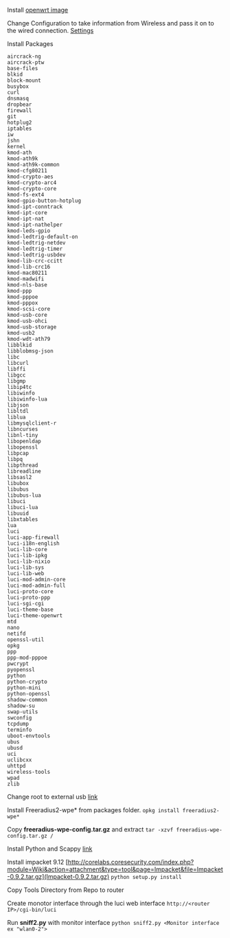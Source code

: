 Install [openwrt image](http://downloads.openwrt.org/attitude_adjustment/12.09-rc2/ar71xx/generic/openwrt-ar71xx-generic-tl-wr703n-v1-squashfs-factory.bin)


Change Configuration to take information from Wireless and pass it on to the wired connection. [Settings](http://wiki.openwrt.org/doc/recipes/bridgedap)

Install Packages

    aircrack-ng
    aircrack-ptw
    base-files
    blkid
    block-mount
    busybox
    curl
    dnsmasq
    dropbear
    firewall
    git
    hotplug2
    iptables
    iw
    jshn
    kernel
    kmod-ath
    kmod-ath9k
    kmod-ath9k-common
    kmod-cfg80211
    kmod-crypto-aes
    kmod-crypto-arc4
    kmod-crypto-core
    kmod-fs-ext4
    kmod-gpio-button-hotplug
    kmod-ipt-conntrack
    kmod-ipt-core
    kmod-ipt-nat
    kmod-ipt-nathelper
    kmod-leds-gpio
    kmod-ledtrig-default-on
    kmod-ledtrig-netdev
    kmod-ledtrig-timer
    kmod-ledtrig-usbdev
    kmod-lib-crc-ccitt
    kmod-lib-crc16
    kmod-mac80211
    kmod-madwifi
    kmod-nls-base
    kmod-ppp
    kmod-pppoe
    kmod-pppox
    kmod-scsi-core
    kmod-usb-core
    kmod-usb-ohci
    kmod-usb-storage
    kmod-usb2
    kmod-wdt-ath79
    libblkid
    libblobmsg-json
    libc
    libcurl
    libffi
    libgcc
    libgmp
    libip4tc
    libiwinfo
    libiwinfo-lua
    libjson
    libltdl
    liblua
    libmysqlclient-r
    libncurses
    libnl-tiny
    libopenldap
    libopenssl
    libpcap
    libpq
    libpthread
    libreadline
    libsasl2
    libubox
    libubus
    libubus-lua
    libuci
    libuci-lua
    libuuid
    libxtables
    lua
    luci
    luci-app-firewall
    luci-i18n-english
    luci-lib-core
    luci-lib-ipkg
    luci-lib-nixio
    luci-lib-sys
    luci-lib-web
    luci-mod-admin-core
    luci-mod-admin-full
    luci-proto-core
    luci-proto-ppp
    luci-sgi-cgi
    luci-theme-base
    luci-theme-openwrt
    mtd
    nano
    netifd
    openssl-util
    opkg
    ppp
    ppp-mod-pppoe
    pwcrypt
    pyopenssl
    python
    python-crypto
    python-mini
    python-openssl
    shadow-common
    shadow-su
    swap-utils
    swconfig
    tcpdump
    terminfo
    uboot-envtools
    ubus
    ubusd
    uci
    uclibcxx
    uhttpd
    wireless-tools
    wpad
    zlib



Change root to external usb [link](http://en.code-bude.net/2013/02/16/how-to-increase-storage-on-tp-link-wr703n-with-extroot/)

Install Freeradius2-wpe* from packages folder.
`opkg install freeradius2-wpe*`

Copy **freeradius-wpe-config.tar.gz** and extract
`tar -xzvf freeradius-wpe-config.tar.gz /`

Install Python and Scappy [link](http://edwardkeeble.com/2014/02/passive-wifi-tracking/)

Install impacket 9.12 [http://corelabs.coresecurity.com/index.php?module=Wiki&action=attachment&type=tool&page=Impacket&file=Impacket-0.9.2.tar.gz](Impacket-0.9.2.tar.gz)
`python setup.py install`

Copy Tools Directory from Repo to router

Create monotor interface through the luci web interface
`http://<router IP>/cgi-bin/luci`

Run **sniff2.py** with monitor interface
`python sniff2.py <Monitor interface ex "wlan0-2">`